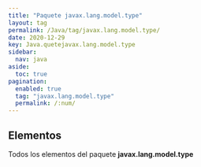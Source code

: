 ```yaml
---
title: "Paquete javax.lang.model.type"
layout: tag
permalink: /Java/tag/javax.lang.model.type/
date: 2020-12-29
key: Java.quetejavax.lang.model.type
sidebar: 
  nav: java
aside: 
  toc: true
pagination: 
  enabled: true
  tag: "javax.lang.model.type"
  permalink: /:num/
---
```


<h2>Elementos</h2>
Todos los elementos del paquete <strong>javax.lang.model.type</strong>
